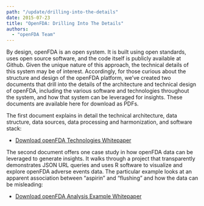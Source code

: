 ```yaml
---
path: "/update/drilling-into-the-details"
date: 2015-07-23
title: "OpenFDA: Drilling Into The Details"
authors:
  - "openFDA Team"
---
```

By design, openFDA is an open system. It is built using open standards, uses open source software, and the code itself is publicly available at Github. Given the unique nature of this approach, the technical details of this system may be of interest. Accordingly, for those curious about the structure and design of the openFDA platform, we’ve created two documents that drill into the details of the architecture and technical design of openFDA, including the various software and technologies throughout the system, and how that system can be leveraged for insights. These documents are available here for download as PDFs.

The first document explains in detail the technical architecture, data structure, data sources, data processing and harmonization, and software stack:

  * <a href="/static/docs/openFDA-technologies.pdf">Download openFDA Technologies Whitepaper</a>

The second document offers one case study in how openFDA data can be leveraged to generate insights.  It walks through a project that transparently demonstrates JSON URL queries and uses R software to visualize and explore openFDA adverse events data.  The particular example looks at an apparent association between “aspirin” and “flushing” and how the data can be misleading:

  * <a href="/static/docs/openFDA-analysis-example.pdf">Download openFDA Analysis Example Whitepaper</a>